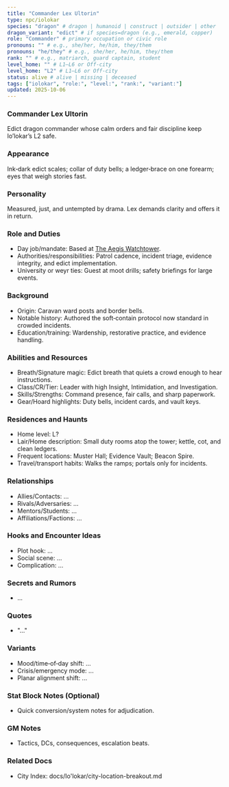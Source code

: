 ```yaml
---
title: "Commander Lex Ultorin"
type: npc/iolokar
species: "dragon" # dragon | humanoid | construct | outsider | other
dragon_variant: "edict" # if species=dragon (e.g., emerald, copper)
role: "Commander" # primary occupation or civic role
pronouns: "" # e.g., she/her, he/him, they/them
pronouns: "he/they" # e.g., she/her, he/him, they/them
rank: "" # e.g., matriarch, guard captain, student
level_home: "" # L1–L6 or Off‑city
level_home: "L2" # L1–L6 or Off‑city
status: alive # alive | missing | deceased
tags: ["iolokar", "role:", "level:", "rank:", "variant:"]
updated: 2025-10-06
---
```

### Commander Lex Ultorin

Edict dragon commander whose calm orders and fair discipline keep Io’lokar’s L2 safe.

### Appearance

Ink‑dark edict scales; collar of duty bells; a ledger‑brace on one forearm; eyes that weigh stories fast.

### Personality

Measured, just, and untempted by drama. Lex demands clarity and offers it in return.

### Role and Duties

- Day job/mandate: Based at [The Aegis Watchtower](docs/Io'lokar/Locations/the-aegis-watchtower.md).
- Authorities/responsibilities: Patrol cadence, incident triage, evidence integrity, and edict implementation.
- University or weyr ties: Guest at moot drills; safety briefings for large events.

### Background

- Origin: Caravan ward posts and border bells.
- Notable history: Authored the soft‑contain protocol now standard in crowded incidents.
- Education/training: Wardenship, restorative practice, and evidence handling.

### Abilities and Resources

- Breath/Signature magic: Edict breath that quiets a crowd enough to hear instructions.
- Class/CR/Tier: Leader with high Insight, Intimidation, and Investigation.
- Skills/Strengths: Command presence, fair calls, and sharp paperwork.
- Gear/Hoard highlights: Duty bells, incident cards, and vault keys.

### Residences and Haunts

- Home level: L?
- Lair/Home description: Small duty rooms atop the tower; kettle, cot, and clean ledgers.
- Frequent locations: Muster Hall; Evidence Vault; Beacon Spire.
- Travel/transport habits: Walks the ramps; portals only for incidents.

### Relationships

- Allies/Contacts: ...
- Rivals/Adversaries: ...
- Mentors/Students: ...
- Affiliations/Factions: ...

### Hooks and Encounter Ideas

- Plot hook: ...
- Social scene: ...
- Complication: ...

### Secrets and Rumors

- ...

### Quotes

- "..."

### Variants

- Mood/time‑of‑day shift: ...
- Crisis/emergency mode: ...
- Planar alignment shift: ...

### Stat Block Notes (Optional)

- Quick conversion/system notes for adjudication.

### GM Notes

- Tactics, DCs, consequences, escalation beats.

### Related Docs

- City Index: docs/Io'lokar/city-location-breakout.md
